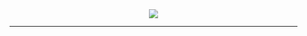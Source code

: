 <body>
	<div align="center">
	    <a href="#"><img src="https://github.com/xXxCLOTIxXx/projectZ.py/blob/dev/docs/res/logo.png"/></a>
    <hr>
  </div>
</body>
